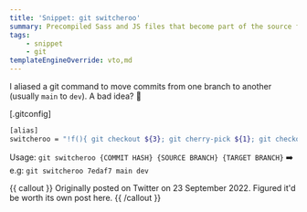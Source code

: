 ```yaml
---
title: 'Snippet: git switcheroo'
summary: Precompiled Sass and JS files that become part of the source folder.
tags:
    - snippet
    - git
templateEngineOverride: vto,md
---
```


I aliased a git command to move commits from one branch to another (usually `main` to `dev`). A bad idea? 🤷

[.gitconfig]
```bash
[alias]
switcheroo = "!f(){ git checkout ${3}; git cherry-pick ${1}; git checkout ${2}; git reset --hard HEAD~1; }; f"
```

Usage: `git switcheroo {COMMIT HASH} {SOURCE BRANCH} {TARGET BRANCH}`
➡️ e.g: `git switcheroo 7edaf7 main dev`

{{ callout }}
Originally posted on Twitter on 23 September 2022. Figured it'd be worth its own post here.
{{ /callout }}